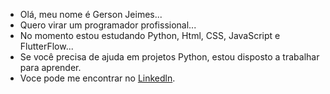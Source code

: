 - Olá, meu nome é Gerson Jeimes...
- Quero virar um programador profissional...
- No momento estou estudando Python, Html, CSS, JavaScript e FlutterFlow... 
- Se você precisa de ajuda em projetos Python, estou disposto a trabalhar para aprender.
- Voce pode me encontrar no [Linkedln](https://www.linkedin.com/in/gerson-jeimes-4682a7b8/).
